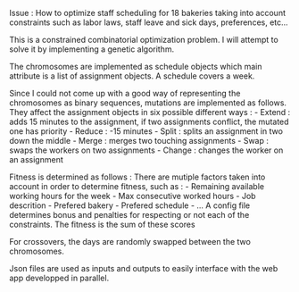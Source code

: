 Issue : How to optimize staff scheduling for 18 bakeries taking into account constraints such as labor laws, staff leave and sick days, preferences, etc...

This is a constrained combinatorial optimization problem.
I will attempt to solve it by implementing a genetic algorithm.

The chromosomes are implemented as schedule objects which main attribute is a list of assignment objects. A schedule covers a week.

Since I could not come up with a good way of representing the chromosomes as binary sequences, mutations are implemented as follows. They affect the assignment objects in six possible different ways :
    - Extend : adds 15 minutes to the assignment, if two assignments conflict, the mutated one has priority
    - Reduce : -15 minutes
    - Split : splits an assignment in two down the middle
    - Merge : merges two touching assignments
    - Swap : swaps the workers on two assignments
    - Change : changes the worker on an assignment


Fitness is determined as follows :
There are mutiple factors taken into account in order to determine fitness, such as :
    - Remaining available working hours for the week
    - Max consecutive worked hours
    - Job descrition
    - Prefered bakery
    - Prefered schedule 
    - ...
A config file determines bonus and penalties for respecting or not each of the constraints. The fitness is the sum of these scores

For crossovers, the days are randomly swapped between the two chromosomes.

Json files are used as inputs and outputs to easily interface with the web app developped in parallel.
